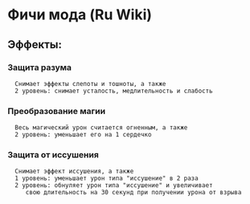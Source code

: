 # Фичи мода (Ru Wiki)

## Эффекты:
### Защита разума
```
  Снимает эффекты слепоты и тошноты, а также
  2 уровень: снимает усталость, медлительность и слабость
```
### Преобразование магии
```
  Весь магический урон считается огненным, а также
  2 уровень: уменьшает его на 1 сердечко
```
### Защита от иссушения
```
  Снимает эффект иссушения, а также
  1 уровень: уменьшает урон типа "иссушение" в 2 раза
  2 уровень: обнуляет урон типа "иссушение" и увеличивает
     свою длительность на 30 секунд при получении урона от взрыва
```
